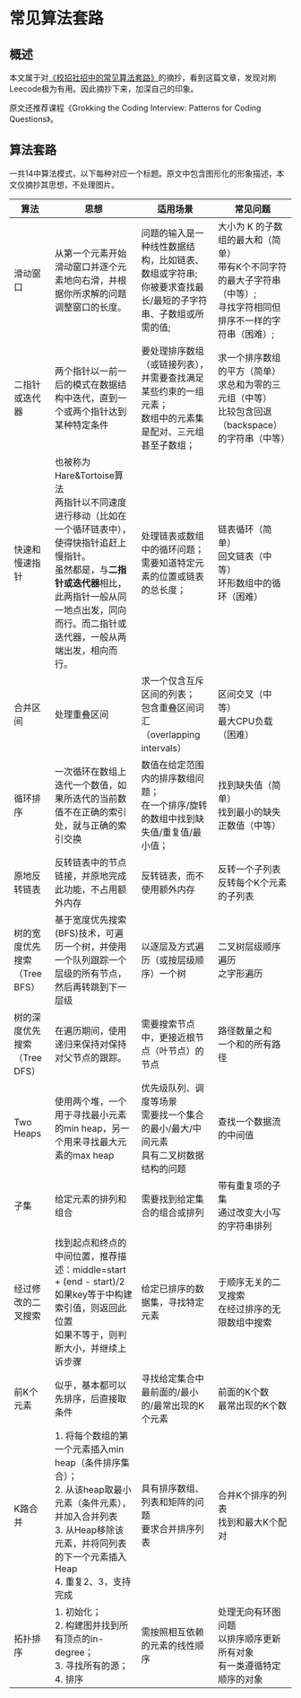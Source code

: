 # 常见算法套路

## 概述

本文属于对[《校招社招中的常见算法套路》](https://mp.weixin.qq.com/s/v0gbG42wcytEAjGwCctyxg)的摘抄，看到这篇文章，发现对刷Leecode极为有用。因此摘抄下来，加深自己的印象。

原文还推荐课程《Grokking the Coding Interview: Patterns for Coding Questions》。

## 算法套路

一共14中算法模式，以下每种对应一个标题。原文中包含图形化的形象描述，本文仅摘抄其思想，不处理图片。

| 算法                         | 思想                                                         | 适用场景                                                     | 常见问题                                                     |
| ---------------------------- | ------------------------------------------------------------ | ------------------------------------------------------------ | ------------------------------------------------------------ |
| 滑动窗口                     | 从第一个元素开始滑动窗口并逐个元素地向右滑，并根据你所求解的问题调整窗口的长度。 | 问题的输入是一种线性数据结构，比如链表、数组或字符串;<br>你被要求查找最长/最短的子字符串、子数组或所需的值; | 大小为 K 的子数组的最大和（简单）<br>带有K个不同字符的最大子字符串（中等）;<br>寻找字符相同但排序不一样的字符串（困难）; |
| 二指针或迭代器               | 两个指针以一前一后的模式在数据结构中迭代，直到一个或两个指针达到某种特定条件 | 要处理排序数组（或链接列表），并需要查找满足某些约束的一组元素；<br>数组中的元素集是配对、三元组甚至子数组； | 求一个排序数组的平方（简单）<br>求总和为零的三元组（中等）<br>比较包含回退（backspace）的字符串（中等） |
| 快速和慢速指针               | 也被称为Hare&Tortoise算法<br>两指针以不同速度进行移动（比如在一个循环链表中），使得快指针追赶上慢指针。<br>虽然都是，与**二指针或迭代器**相比，此两指针一般从同一地点出发，同向而行。而二指针或迭代器，一般从两端出发，相向而行。 | 处理链表或数组中的循环问题；<br>需要知道特定元素的位置或链表的总长度； | 链表循环（简单）<br>回文链表（中等）<br>环形数组中的循环（困难）<br> |
| 合并区间                     | 处理重叠区间                                                 | 求一个仅含互斥区间的列表；<br>包含重叠区间词汇（overlapping intervals） | 区间交叉（中等）<br>最大CPU负载（困难）                      |
| 循环排序                     | 一次循环在数组上迭代一个数值，如果所迭代的当前数值不在正确的索引处，就与正确的索引交换 | 数值在给定范围内的排序数组问题；<br>在一个排序/旋转的数组中找到缺失值/重复值/最小值； | 找到缺失值（简单）<br>找到最小的缺失正数值（中等）           |
| 原地反转链表                 | 反转链表中的节点链接，并原地完成此功能，不占用额外内存       | 反转链表，而不使用额外内存                                   | 反转一个子列表<br>反转每个K个元素的子列表                    |
| 树的宽度优先搜索（Tree BFS） | 基于宽度优先搜索(BFS)技术，可遍历一个树，并使用一个队列跟踪一个层级的所有节点，然后再转跳到下一层级 | 以逐层及方式遍历（或按层级顺序）一个树                       | 二叉树层级顺序遍历<br>之字形遍历                             |
| 树的深度优先搜索（Tree DFS） | 在遍历期间，使用递归来保持对保持对父节点的跟踪。             | 需要搜索节点中，更接近根节点（叶节点）的节点                 | 路径数量之和<br>一个和的所有路径                             |
| Two Heaps                    | 使用两个堆，一个用于寻找最小元素的min heap，另一个用来寻找最大元素的max heap | 优先级队列、调度等场景<br>需要找一个集合的最小/最大/中间元素<br>具有二叉树数据结构的问题 | 查找一个数据流的中间值                                       |
| 子集                         | 给定元素的排列和组合                                         | 需要找到给定集合的组合或排列                                 | 带有重复项的子集<br>通过改变大小写的字符串排列               |
| 经过修改的二叉搜索           | 找到起点和终点的中间位置，推荐描述：middle=start + (end - start)/2<br>如果key等于中构建索引值，则返回此位置<br>如果不等于，则判断大小，并继续上诉步骤 | 给定已排序的数据集，寻找特定元素                             | 于顺序无关的二叉搜索<br>在经过排序的无限数组中搜索           |
| 前K个元素                    | 似乎，基本都可以先排序，后直接取条件                         | 寻找给定集合中最前面的/最小的/最常出现的K个元素              | 前面的K个数<br>最常出现的K个数                               |
| K路合并                      | 1. 将每个数组的第一个元素插入min heap（条件排序集合）；<br>2. 从该heap取最小元素（条件元素），并加入合并列表<br>3. 从Heap移除该元素，并将同列表的下一个元素插入Heap<br>4. 重复2、3，支持完成 | 具有排序数组、列表和矩阵的问题<br>要求合并排序列表           | 合并K个排序的列表<br>找到和最大K个配对                       |
| 拓扑排序                     | 1. 初始化；<br>2. 构建图并找到所有顶点的in-degree；<br>3. 寻找所有的源；<br>4. 排序 | 需按照相互依赖的元素的线性顺序                               | 处理无向有环图问题<br>以排序顺序更新所有对象<br>有一类遵循特定顺序的对象 |



